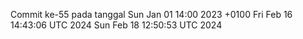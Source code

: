 Commit ke-55 pada tanggal Sun Jan 01 14:00 2023 +0100
Fri Feb 16 14:43:06 UTC 2024
Sun Feb 18 12:50:53 UTC 2024
